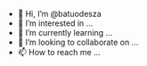 - 👋 Hi, I’m @batuodesza
- 👀 I’m interested in ...
- 🌱 I’m currently learning ...
- 💞️ I’m looking to collaborate on ...
- 📫 How to reach me ...

<!---
batuodesza/batuodesza is a ✨ special ✨ repository because its `README.md` (this file) appears on your GitHub profile.
You can click the Preview link to take a look at your changes.
--->
